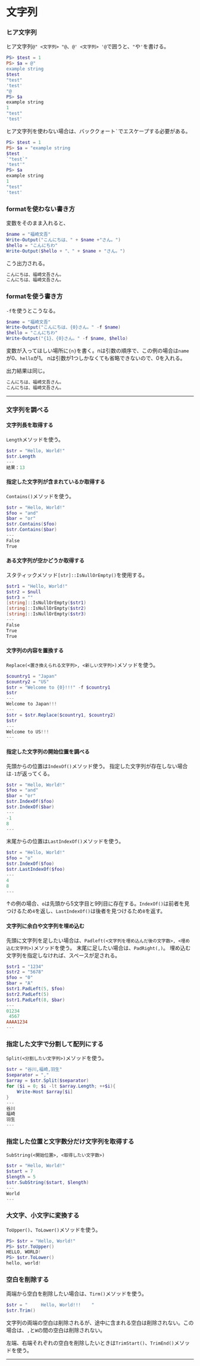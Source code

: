 # 文字列

### ヒア文字列

ヒア文字列```@" <文字列> "@```、```@' <文字列> '@```で囲うと、```"```や```'```を書ける。

```powershell
PS> $test = 1
PS> $a = @"
example string
$test
"test"
'test'
"@
PS> $a
example string
1
"test"
'test'
```
ヒア文字列を使わない場合は、バッククォート``` ` ```でエスケープする必要がある。
```powershell
PS> $test = 1
PS> $a = "example string
$test
`"test`"
'test'"
PS> $a
example string
1
"test"
'test'
```


### formatを使わない書き方
変数をそのまま入れると、

```powershell
$name = "福崎文吾"
Write-Output("こんにちは、" + $name +"さん。")
$hello = "こんにちわ"
Write-Output($hello + "、" + $name + "さん。")
```

こう出力される。
```powershell
こんにちは、福崎文吾さん。
こんにちは、福崎文吾さん。
```

### formatを使う書き方

`-f`を使うとこうなる。

```powershell
$name = "福崎文吾"
Write-Output("こんにちは、{0}さん。" -f $name)
$hello = "こんにちわ"
Write-Output("{1}、{0}さん。" -f $name, $hello)
```

変数が入ってほしい場所に`{n}`を書く。nは引数の順序で、この例の場合は`name`が0、`hello`が1。
nは引数が1つしかなくても省略できないので、0を入れる。

出力結果は同じ。

```powershell
こんにちは、福崎文吾さん。
こんにちは、福崎文吾さん。
```
---



### 文字列を調べる
#### 文字列長を取得する
```Length```メソッドを使う。
```powershell
$str = "Hello, World!"
$str.Length
---
結果：13
```

#### 指定した文字列が含まれているか取得する
```Contains()```メソッドを使う。
```powershell
$str = "Hello, World!"
$foo = "and"
$bar = "or"
$str.Contains($foo)
$str.Contains($bar)
---
False
True
```
#### ある文字列が空かどうか取得する
スタティックメソッド```[str]::IsNullOrEmpty()```を使用する。
```powershell
$str1 = "Hello, World!"
$str2 = $null
$str3 = ""
[string]::IsNullOrEmpty($str1)
[string]::IsNullOrEmpty($str2)
[string]::IsNullOrEmpty($str3)
---
False
True
True
```

#### 文字列の内容を置換する
```Replace(<置き換えられる文字列>, <新しい文字列>)```メソッドを使う。

```powershell
$country1 = "Japan"
$country2 = "US"
$str = "Welcome to {0}!!!" -f $country1
$str
---
Welcome to Japan!!!
---
$str = $str.Replace($country1, $country2)
$str
---
Welcome to US!!!
---
```

#### 指定した文字列の開始位置を調べる
先頭からの位置は```IndexOf()```メソッド使う。
指定した文字列が存在しない場合は```-1```が返ってくる。
```powershell
$str = "Hello, World!"
$foo = "and"
$bar = "or"
$str.IndexOf($foo)
$str.IndexOf($bar)
---
-1
8
---
```
末尾からの位置は```LastIndexOf()```メソッドを使う。
```powershell
$str = "Hello, World!"
$foo = "o"
$str.IndexOf($foo) 
$str.LastIndexOf($foo)
---
4
8
---
```
↑の例の場合、```o```は先頭から5文字目と9列目に存在する。```IndexOf()```は前者を見つけるため```4```を返し、```LastIndexOf()```は後者を見つけるため```8```を返す。

#### 文字列に余白や文字列を埋め込む
先頭に文字列を足したい場合は、```Padleft(<文字列を埋め込んだ後の文字数>, <埋め込む文字列>)```メソッドを使う。
末尾に足したい場合は、```PadRight(,)```。
埋め込む文字列を指定しなければ、スペースが足される。
```powershell
$str1 = "1234"
$str2 = "5678"
$foo = "0"
$bar = "A"
$str1.PadLeft(5, $foo)
$str2.PadLeft(5)
$str1.PadLeft(8, $bar)
---
01234
 4567
AAAA1234
---
```

### 指定した文字で分割して配列にする

```Split(<分割したい文字列>)```メソッドを使う。
```powershell
$str = "谷川,福崎,羽生"
$separator = ","
$array = $str.Split($separator)
for ($i = 0; $i -lt $array.Length; ++$i){
    Write-Host $array[$i]
}
---
谷川
福崎
羽生
---
```
### 指定した位置と文字数分だけ文字列を取得する
```SubString(<開始位置>, <取得したい文字数>)```
```powershell
$str = "Hello, World!"
$start = 7
$length = 5
$str.SubString($start, $length)
---
World
---
```

### 大文字、小文字に変換する
```ToUpper()```、```ToLower()```メソッドを使う。
```powershell
PS> $str = "Hello, World!"
PS> $str.ToUpper()
HELLO, WORLD!
PS> $str.ToLower()
hello, world!
```

### 空白を削除する
両端から空白を削除したい場合は、```Tirm()```メソッドを使う。
```powershell
$str = "     Hello, World!!!    "
$str.Trim()
```
文字列の両端の空白は削除されるが、途中に含まれる空白は削除されない。この場合は、```,```と```W```の間の空白は削除されない。

左端、右端それぞれの空白を削除したいときは```TrimStart()```、```TrimEnd()```メソッドを使う。


---